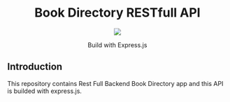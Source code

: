 <h1 align="center">Book Directory RESTfull API</h1>

<p align="center">

  <img src="https://user-images.githubusercontent.com/69458980/128169264-5dd902c7-cc9a-4a17-a36d-6492800ca301.jpg">
  
  <p align="center">Build with Express.js</p>

</p>

<h2>Introduction</h2>

<p>
  This repository contains Rest Full Backend Book Directory app and this API is builded with express.js.
</p>

